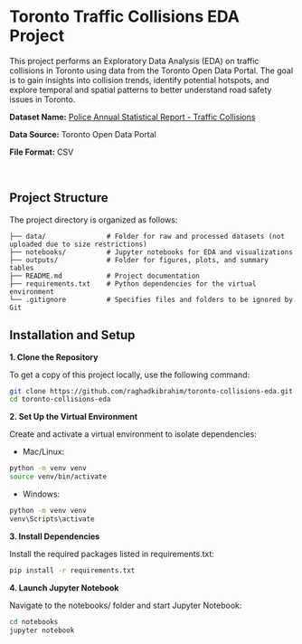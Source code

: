 # Toronto Traffic Collisions EDA Project

This project performs an Exploratory Data Analysis (EDA) on traffic collisions in Toronto using data from the Toronto Open Data Portal. The goal is to gain insights into collision trends, identify potential hotspots, and explore temporal and spatial patterns to better understand road safety issues in Toronto.

**Dataset Name:** [Police Annual Statistical Report - Traffic Collisions](https://open.toronto.ca/dataset/police-annual-statistical-report-traffic-collisions/)

**Data Source:** Toronto Open Data Portal

**File Format:** CSV

<br>

## Project Structure

The project directory is organized as follows:

```
├── data/               # Folder for raw and processed datasets (not uploaded due to size restrictions)
├── notebooks/          # Jupyter notebooks for EDA and visualizations
├── outputs/            # Folder for figures, plots, and summary tables
├── README.md           # Project documentation
├── requirements.txt    # Python dependencies for the virtual environment
└── .gitignore          # Specifies files and folders to be ignored by Git
```

## Installation and Setup

**1. Clone the Repository**

To get a copy of this project locally, use the following command:

```bash
git clone https://github.com/raghadkibrahim/toronto-collisions-eda.git
cd toronto-collisions-eda
```

**2. Set Up the Virtual Environment**

Create and activate a virtual environment to isolate dependencies:

- Mac/Linux:

```bash
python -m venv venv
source venv/bin/activate
```

- Windows:

```bash
python -m venv venv
venv\Scripts\activate
```

**3. Install Dependencies**

Install the required packages listed in requirements.txt:

```bash
pip install -r requirements.txt
```

**4. Launch Jupyter Notebook**

Navigate to the notebooks/ folder and start Jupyter Notebook:

```bash
cd notebooks
jupyter notebook
```
